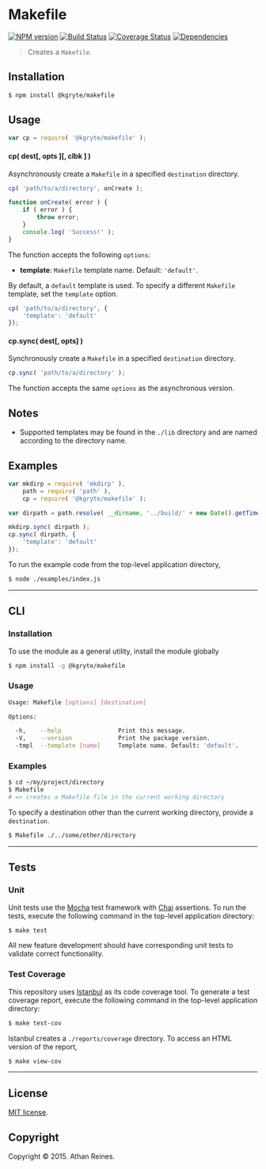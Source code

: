 Makefile
=========
[![NPM version][npm-image]][npm-url] [![Build Status][build-image]][build-url] [![Coverage Status][coverage-image]][coverage-url] [![Dependencies][dependencies-image]][dependencies-url]

> Creates a `Makefile`.


## Installation

``` bash
$ npm install @kgryte/makefile
```


## Usage

``` javascript
var cp = require( '@kgryte/makefile' );
```

#### cp( dest[, opts ][, clbk ] )

Asynchronously create a `Makefile` in a specified `destination` directory.

``` javascript
cp( 'path/to/a/directory', onCreate );

function onCreate( error ) {
	if ( error ) {
		throw error;
	}
	console.log( 'Success!' );
}
```

The function accepts the following `options`:
*	__template__: `Makefile` template name. Default: `'default'`.

By default, a `default` template is used. To specify a different `Makefile` template, set the `template` option.

``` javascript
cp( 'path/to/a/directory', {
	'template': 'default'
});
```



#### cp.sync( dest[, opts] )

Synchronously create a `Makefile` in a specified `destination` directory.

``` javascript
cp.sync( 'path/to/a/directory' );
```

The function accepts the same `options` as the asynchronous version.


## Notes

* 	Supported templates may be found in the `./lib` directory and are named according to the directory name.


## Examples

``` javascript
var mkdirp = require( 'mkdirp' ),
	path = require( 'path' ),
	cp = require( '@kgryte/makefile' );

var dirpath = path.resolve( __dirname, '../build/' + new Date().getTime() );

mkdirp.sync( dirpath );
cp.sync( dirpath, {
	'template': 'default'
});
```

To run the example code from the top-level application directory,

``` bash
$ node ./examples/index.js
```

---
## CLI


### Installation

To use the module as a general utility, install the module globally

``` bash
$ npm install -g @kgryte/makefile
```


### Usage

``` bash
Usage: Makefile [options] [destination]

Options:

  -h,    --help                Print this message.
  -V,    --version             Print the package version.
  -tmpl  --template [name]     Template name. Default: 'default'.
```


### Examples

``` bash
$ cd ~/my/project/directory
$ Makefile
# => creates a Makefile file in the current working directory
```

To specify a destination other than the current working directory, provide a `destination`.

``` bash
$ Makefile ./../some/other/directory
```



---
## Tests

### Unit

Unit tests use the [Mocha](http://mochajs.org/) test framework with [Chai](http://chaijs.com) assertions. To run the tests, execute the following command in the top-level application directory:

``` bash
$ make test
```

All new feature development should have corresponding unit tests to validate correct functionality.


### Test Coverage

This repository uses [Istanbul](https://github.com/gotwarlost/istanbul) as its code coverage tool. To generate a test coverage report, execute the following command in the top-level application directory:

``` bash
$ make test-cov
```

Istanbul creates a `./reports/coverage` directory. To access an HTML version of the report,

``` bash
$ make view-cov
```


---
## License

[MIT license](http://opensource.org/licenses/MIT).


## Copyright

Copyright &copy; 2015. Athan Reines.


[npm-image]: http://img.shields.io/npm/v/@kgryte/makefile.svg
[npm-url]: https://npmjs.org/package/@kgryte/makefile

[build-image]: http://img.shields.io/travis/kgryte/makefile/master.svg
[build-url]: https://travis-ci.org/kgryte/makefile

[coverage-image]: https://img.shields.io/codecov/c/github/kgryte/makefile/master.svg
[coverage-url]: https://codecov.io/github/kgryte/makefile?branch=master

[dependencies-image]: http://img.shields.io/david/kgryte/makefile.svg
[dependencies-url]: https://david-dm.org/kgryte/makefile

[dev-dependencies-image]: http://img.shields.io/david/dev/kgryte/makefile.svg
[dev-dependencies-url]: https://david-dm.org/dev/kgryte/makefile

[github-issues-image]: http://img.shields.io/github/issues/kgryte/makefile.svg
[github-issues-url]: https://github.com/kgryte/makefile/issues
